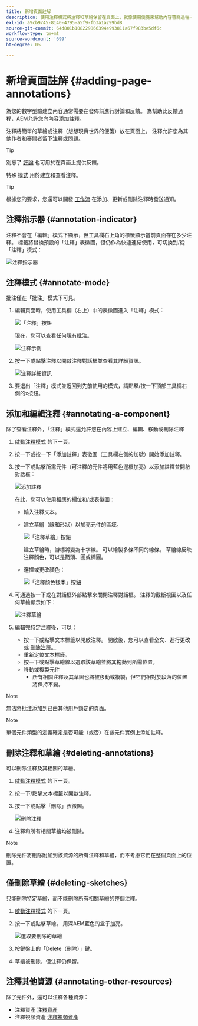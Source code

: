 ```yaml
---
title: 新增頁面註解
description: 使用注釋模式將注釋和草繪保留在頁面上，就像使用便箋來幫助內容審閱過程一樣
exl-id: a9cb9745-8140-4795-a5f9-fb3a1a299bd8
source-git-commit: 64d801b108229866394e993811a67f983be5df6c
workflow-type: tm+mt
source-wordcount: '699'
ht-degree: 0%

---
```


# 新增頁面註解 {#adding-page-annotations}

為您的數字型驗建立內容通常需要在發佈前進行討論和反饋。 為幫助此反饋過程，AEM允許您向內容添加註釋。

注釋將簡單的草繪或注釋（想想現實世界的便箋）放在頁面上。 注釋允許您為其他作者和審閱者留下注釋或問題。

>[!TIP]
>
>別忘了 [評論](/help/sites-cloud/authoring/getting-started/basic-handling.md#timeline) 也可用於在頁面上提供反饋。

特殊 [模式](/help/sites-cloud/authoring/fundamentals/environment-tools.md#page-modes) 用於建立和查看注釋。

>[!TIP]
>
>根據您的要求，您還可以開發 [工作流](/help/sites-cloud/authoring/workflows/overview.md) 在添加、更新或刪除注釋時發送通知。

## 注釋指示器 {#annotation-indicator}

注釋不會在「編輯」模式下顯示，但工具欄右上角的標籤顯示當前頁面存在多少注釋。 標籤將替換預設的「注釋」表徵圖，但仍作為快速連結使用，可切換到/從「注釋」模式：

![注釋指示器](/help/sites-cloud/authoring/assets/annotation-indicator.png)

## 注釋模式 {#annotate-mode}

批注僅在「批注」模式下可見。

1. 編輯頁面時，使用工具欄（右上）中的表徵圖進入「注釋」模式：

   ![「注釋」按鈕](/help/sites-cloud/authoring/assets/annotations.png)

   現在，您可以查看任何現有批注。

   ![注釋示例](/help/sites-cloud/authoring/assets/annotation-sketches.png)

1. 按一下或點擊注釋以開啟注釋對話框並查看其詳細資訊。

   ![注釋詳細資訊](/help/sites-cloud/authoring/assets/annotation-adding.png)

1. 要退出「注釋」模式並返回到先前使用的模式，請點擊/按一下頂部工具欄右側的x按鈕。

## 添加和編輯注釋 {#annotating-a-component}

除了查看注釋外，「注釋」模式還允許您在內容上建立、編輯、移動或刪除注釋

1. [啟動注釋模式](#annotate-mode) 的下一頁。

1. 按一下或按一下「添加註釋」表徵圖（工具欄左側的加號）開始添加註釋。

1. 按一下或點擊所需元件（可注釋的元件將用藍色邊框加亮）以添加註釋並開啟對話框：

   ![添加註釋](/help/sites-cloud/authoring/assets/annotation-adding.png)

   在此，您可以使用相應的欄位和/或表徵圖：

   * 輸入注釋文本。
   * 建立草繪（線和形狀）以加亮元件的區域。

      ![「注釋草繪」按鈕](/help/sites-cloud/authoring/assets/annotation-sketch.png)

      建立草繪時，游標將變為十字線。 可以繪製多條不同的線條。 草繪線反映注釋顏色，可以是箭頭、圓或橢圓。

   * 選擇或更改顏色：

      ![「注釋顏色樣本」按鈕](/help/sites-cloud/authoring/assets/annotation-color-swatch.png)

1. 可通過按一下或在對話框外部點擊來關閉注釋對話框。 注釋的截斷視圖以及任何草繪顯示如下：

   ![注釋草繪](/help/sites-cloud/authoring/assets/annotation-sketches.png)

1. 編輯完特定注釋後，可以：

   * 按一下或點擊文本標籤以開啟注釋。 開啟後，您可以查看全文、進行更改或 [刪除注釋。](#deleting-annotations)
   * 重新定位文本標籤。
   * 按一下或點擊草繪線以選取該草繪並將其拖動到所需位置。
   * 移動或複製元件
      * 所有相關注釋及其草圖也將被移動或複製，但它們相對於段落的位置將保持不變。


>[!NOTE]
>
>無法將批注添加到已由其他用戶鎖定的頁面。

>[!NOTE]
>
>單個元件類型的定義確定是否可能（或否）在該元件實例上添加註釋。

## 刪除注釋和草繪 {#deleting-annotations}

可以刪除注釋及其相關的草繪。

1. [啟動注釋模式](#annotate-mode) 的下一頁。

1. 按一下/點擊文本標籤以開啟注釋。

1. 按一下或點擊「刪除」表徵圖。

   ![刪除注釋](/help/sites-cloud/authoring/assets/annotation-delete.png)

1. 注釋和所有相關草繪均被刪除。

>[!NOTE]
>
>刪除元件將刪除附加到該資源的所有注釋和草繪，而不考慮它們在整個頁面上的位置。

## 僅刪除草繪 {#deleting-sketches}

只能刪除特定草繪，而不能刪除所有相關草繪的整個注釋。

1. [啟動注釋模式](#annotate-mode) 的下一頁。

1. 按一下或點擊草繪。 用深AEM藍色的盒子加亮。

   ![選取要刪除的草繪](/help/sites-cloud/authoring/assets/annotation-sketch-delete.png)

1. 按鍵盤上的「Delete（刪除）」鍵。

1. 草繪被刪除，但注釋仍保留。

## 注釋其他資源 {#annotating-other-resources}

除了元件外，還可以注釋各種資源：

* 注釋資產 [注釋資產](/help/assets/manage-digital-assets.md#annotating)
* 注釋視頻資產 [注釋視頻資產](/help/assets/manage-video-assets.md#annotate-video-assets)
